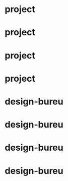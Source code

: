 # project
# project
# project
# project
# design-bureu
# design-bureu
# design-bureu
# design-bureu
